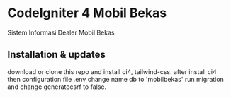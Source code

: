 # CodeIgniter 4 Mobil Bekas

Sistem Informasi Dealer Mobil Bekas

## Installation & updates

download or clone this repo and install ci4, tailwind-css. after install ci4 then configuration file .env change name db to 'mobilbekas' run migration and change generatecsrf to false.
